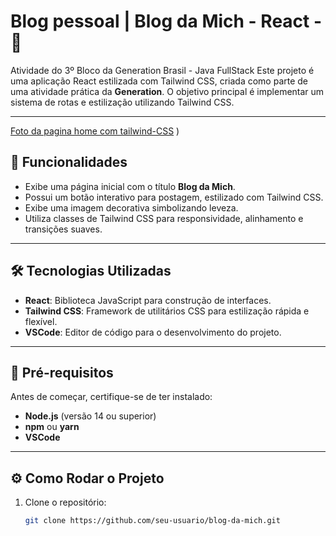 # Blog pessoal | Blog da Mich - React -  🌸

Atividade do 3º Bloco da Generation Brasil - Java FullStack
Este projeto é uma aplicação React estilizada com Tailwind CSS, criada como parte de uma atividade prática da **Generation**. O objetivo principal é implementar um sistema de rotas e estilização utilizando Tailwind CSS.

---

[Foto da pagina home com tailwind-CSS](https://github.com/user-attachments/assets/82ef6282-4bef-4abc-a90c-1d25fd66ba3b)
)

## 🚀 Funcionalidades

- Exibe uma página inicial com o título **Blog da Mich**.
- Possui um botão interativo para postagem, estilizado com Tailwind CSS.
- Exibe uma imagem decorativa simbolizando leveza.
- Utiliza classes de Tailwind CSS para responsividade, alinhamento e transições suaves.

---

## 🛠️ Tecnologias Utilizadas

- **React**: Biblioteca JavaScript para construção de interfaces.
- **Tailwind CSS**: Framework de utilitários CSS para estilização rápida e flexível.
- **VSCode**: Editor de código para o desenvolvimento do projeto.

---

## 🌸 Pré-requisitos

Antes de começar, certifique-se de ter instalado:

- **Node.js** (versão 14 ou superior)
- **npm** ou **yarn**
- **VSCode**

---

## ⚙️ Como Rodar o Projeto

1. Clone o repositório:
   ```bash
   git clone https://github.com/seu-usuario/blog-da-mich.git
